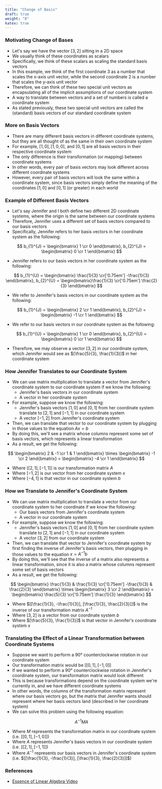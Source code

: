 ```yaml
---
title: "Change of Basis"
draft: true
weight: "8"
katex: true
---
```


### Motivating Change of Bases
- Let's say we have the vector $[3,2]$ sitting in a 2D space
- We usually think of these coordinates as scalars
- Specifically, we think of these scalars as scaling the standard basis vectors
- In this example, we think of the first coordinate $3$ as a number that scales the x-axis unit vector, while the second coordinate $2$ is a number that scales the y-axis unit vector
- Therefore, we can think of these two special unit vectors as encapsulating all of the implicit assumptions of our coordinate system
- A way to translate between vectors and a set of numbers is called a coordinate system
- As stated previously, these two special unit vectors are called the (standard) basis vectors of our standard coordinate system

### More on Basis Vectors
- There are many different basis vectors in different coordinate systems, but they are all thought of as the same in their own coordinate system
- For example, $[1, 0], [1, 0, 0],$ and $[0, 1]$ are all basis vectors in their respective coordinate system
- The only difference is their transformation (or mapping) between coordinate systems
- In other words, every pair of basis vectors may look different across different coordinate systems
- However, every pair of basis vectors will look the same within a coordinate system, since basis vectors simply define the meaning of the coordinates $[1,0]$ and $[0,1]$ (or greater) in each world

### Example of Different Basis Vectors
- Let's say Jennifer and I both define two different 2D coordinate systems, where the origin is the same between our coordinate systems
- Therefore, Jennifer uses a different set of basis vectors compared to our basis vectors
- Specifically, Jennifer refers to her basis vectors in her coordinate system as the following:

$$ b_{1}^{J} = \begin{bmatrix} 1 \cr 0 \end{bmatrix}, b_{2}^{J} = \begin{bmatrix} 0 \cr 1 \end{bmatrix} $$ 
- Jennifer refers to our basis vectors in her coordinate system as the following:

$$ b_{1}^{U} = \begin{bmatrix} \frac{1}{3} \cr['0.75em'] -\frac{1}{3} \end{bmatrix}, b_{2}^{U} = \begin{bmatrix}\frac{1}{3} \cr['0.75em'] \frac{2}{3} \end{bmatrix} $$

- We refer to Jennifer's basis vectors in our coordinate system as the following:

$$ b_{1}^{J} = \begin{bmatrix} 2 \cr 1 \end{bmatrix}, b_{2}^{J} = \begin{bmatrix} -1 \cr 1 \end{bmatrix} $$

- We refer to our basis vectors in our coordinate system as the following:

$$ b_{1}^{U} = \begin{bmatrix} 1 \cr 0 \end{bmatrix}, b_{2}^{U} = \begin{bmatrix} 0 \cr 1 \end{bmatrix} $$


- Therefore, we may observe a vector $[3, 2]$ in our coordinate system, which Jennifer would see as $[\frac{5}{3}, \frac{1}{3}]$ in her coordinate system

### How Jennifer Translates to our Coordinate System
- We can use matrix multiplication to translate a vector from Jennifer's coordinate system to our coordinate system if we know the following:
	- Jennifer's basis vectors in our coordinate system
	- A vector in her coordinate system
- For example, suppose we know the following:
	- Jennifer's basis vectors $[1, 0]$ and $[0, 1]$ from her coordinate system translate to $[2, 1]$ and $[-1, 1]$ in our coordinate system
	- A vector $[-1, 2]$ from Jennifer's coordinate system
- Then, we can translate that vector to our coordinate system by plugging in those values to the equation $Ax = b$
- By doing this, we'll see a matrix whose columns represent some set of basis vectors, which represents a linear transformation
- As a result, we get the following:

$$ \begin{bmatrix} 2 & -1 \cr 1 & 1 \end{bmatrix} \times \begin{bmatrix} -1 \cr 2 \end{bmatrix} = \begin{bmatrix} -4 \cr 1 \end{bmatrix} $$

- Where $[[2,1],[-1,1]]$ is our transformation matrix $A$
- Where $[-1, 2]$ is our vector from her coordinate system $x$
- Where $[-4, 1]$ is that vector in our coordinate system $b$

### How we Translate to Jennifer's Coordinate System
- We can use matrix multiplication to translate a vector from our coordinate system to her coordinate if we know the following:
	- Our basis vectors from Jennifer's coordinate system
	- A vector in our coordinate system
- For example, suppose we know the following:
	- Jennifer's basis vectors $[1, 0]$ and $[0, 1]$ from her coordinate system translate to $[2, 1]$ and $[-1, 1]$ in our coordinate system
	- A vector $[3, 2]$ from our coordinate system
- Then, we can translate that vector to Jennifer's coordinate system by first finding the inverse of Jennifer's basis vectors, then plugging in those values to the equation $x = A^{-1}b$
- By doing this, we'll see that the inverse of a matrix also represents a linear transformation, since it is also a matrix whose columns represent some set of basis vectors
- As a result, we get the following:

$$ \begin{bmatrix} \frac{1}{3} & \frac{1}{3} \cr['0.75em'] -\frac{1}{3} & \frac{2}{3} \end{bmatrix} \times \begin{bmatrix} 3 \cr 2 \end{bmatrix} = \begin{bmatrix} \frac{5}{3} \cr['0.75em'] \frac{1}{3} \end{bmatrix} $$

- Where $[[\frac{1}{3}, -\frac{1}{3}], [\frac{1}{3}, \frac{2}{3}]]$ is the inverse of our transformation matrix $A^{-1}$
- Where $[3, 2]$ is a vector from our coordinate system $b$
- Where $[\frac{5}{3}, \frac{1}{3}]$ is that vector in Jennifer's coordinate system $x$

### Translating the Effect of a Linear Transformation between Coordinate Systems
- Suppose we want to perform a $90°$ counterclockwise rotation in our coordinate system
- Our transformation matrix would be $[[0, 1], [-1, 0]]$
- If we wanted to perform a $90°$ counterclockwise rotation in Jennifer's coordinate system, our transformation matrix would look different
- This is because transformations depend on the coordinate system we're currently in, and we have different coordinate systems
- In other words, the columns of the transformation matrix represent where our basis vectors go, but the matrix that Jennifer wants should represent where her basis vectors land (described in her coordinate system)
- We can solve this problem using the following equation:

$$ A^{-1}MA $$
- Where $M$ represents the transformation matrix in our coordinate system (i.e. $[[0, 1], [-1, 0]]$)
- Where $A$ represents Jennifer's basis vectors in our coordinate system (i.e. $[[2, 1], [-1, 1]]$)
- Where $A^{-1}$ represents our basis vectors in Jennifer's coordinate system (i.e. $[[\frac{1}{3}, -\frac{1}{3}], [\frac{1}{3}, \frac{2}{3}]]$)

### References
- [Essence of Linear Algebra Video](https://www.youtube.com/watch?v=P2LTAUO1TdA&list=PLZHQObOWTQDPD3MizzM2xVFitgF8hE_ab&index=13)
